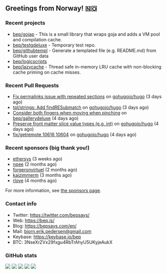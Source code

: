 ## Greetings from Norway! 🇳🇴

### Recent projects

- [bep/gojap](https://github.com/bep/gojap) - This is a small library that wraps goja and adds a VM pool and compilation cache.
- [bep/testgdeluxe](https://github.com/bep/testgdeluxe) - Temporary test repo.
- [bep/githubtempl](https://github.com/bep/githubtempl) - Generate a templated file (e.g. README.md) from GitHub user data
- [bep/logicscripts](https://github.com/bep/logicscripts)
- [bep/lazycache](https://github.com/bep/lazycache) - Thread safe in-memory LRU cache with non-blocking cache priming on cache misses.

### Recent Pull Requests

- [Fix permalinks issue with repeated sections](https://github.com/gohugoio/hugo/pull/10627) on [gohugoio/hugo](https://github.com/gohugoio/hugo) (3 days ago)
- [tpl/strings: Add findRESubmatch](https://github.com/gohugoio/hugo/pull/10626) on [gohugoio/hugo](https://github.com/gohugoio/hugo) (3 days ago)
- [Consider both fingers when moving when pinching](https://github.com/bep/gallerydeluxe/pull/12) on [bep/gallerydeluxe](https://github.com/bep/gallerydeluxe) (4 days ago)
- [Preserve front matter slice value types (e.g. int)](https://github.com/gohugoio/hugo/pull/10625) on [gohugoio/hugo](https://github.com/gohugoio/hugo) (4 days ago)
- [fix/getremote 10616 10604](https://github.com/gohugoio/hugo/pull/10623) on [gohugoio/hugo](https://github.com/gohugoio/hugo) (4 days ago)

### Recent sponsors (big thank you!)

- [ethersys](https://github.com/ethersys) (3 weeks ago)
- [npee](https://github.com/npee) (2 months ago)
- [forgeronvirtuel](https://github.com/forgeronvirtuel) (2 months ago)
- [kaizimmerm](https://github.com/kaizimmerm) (3 months ago)
- [rlove](https://github.com/rlove) (4 months ago)

For more information, see [the sponsors page](https://github.com/sponsors/bep/).

### Contact info
- Twitter: https://twitter.com/bepsays/
- Web: https://bep.is/
- Blog: https://bepsays.com/en/
- Mail: bjorn.erik.pedersen@gmail.com
- Keybase: https://keybase.io/bep
- BTC: 3NseXrZVx29fxgu4RbTrAhyU5UKyjeAukX


### GitHub stats

![](https://github-profile-summary-cards.vercel.app/api/cards/profile-details?username=bep&theme=github)
![](https://github-profile-summary-cards.vercel.app/api/cards/repos-per-language?username=bep&theme=github)
![](https://github-profile-summary-cards.vercel.app/api/cards/most-commit-language?username=bep&theme=github)
![](https://github-profile-summary-cards.vercel.app/api/cards/stats?username=bep&theme=github)
![](https://github-profile-summary-cards.vercel.app/api/cards/productive-time?username=bep&theme=github)
